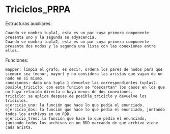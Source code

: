# Triciclos_PRPA

Estructuras auxiliares:

    Cuando se nombra tupla1, esta es un par cuya primera componente presenta uno y la segunda su adyacencia.
    Cuando se nombra tupla2, esta es un par cuya primera componente presenta dos nodos y la segunda una lista con las conexiones entre ellos.

Funciones:

    mapper: limpia el grafo, es decir, ordena los pares de nodos para que siempre sea (menor, mayor) y no considera las aristas que vayan de un nodo en si mismo.
    conexiones: dada una tupla 1 devuelve las correspondientes tuplas2.
    posible_triciclo: con esta funcion se "descartan" los casos en los que no haya relación directa o haya menos de dos conexiones.
    triciclo: se aplica despues de posible_triciclo y devuelve los triciclos.
    ejercicio_uno: la función que hace lo que pedía el enunciado.
    ejercicio_dos: la función que hace lo que pedía el enunciado, juntando todos los archivos en un RDD.
    ejercicio_tres: la función que hace lo que pedía el enunciado, juntando todos los archivos en un RDD marcando de qué archivo viene cada arista.
